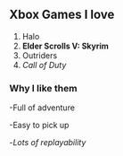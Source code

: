 ## Xbox Games I love

1. Halo
2. **Elder Scrolls V: Skyrim**
3. Outriders
4. *Call of Duty*

### Why I like them

-Full of adventure

-Easy to pick up

-*Lots of replayability*
